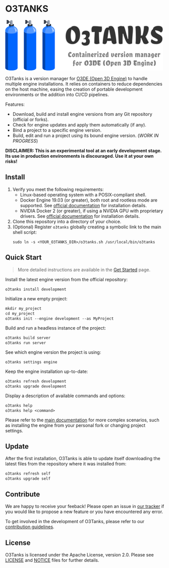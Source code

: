 # O3TANKS
![O3Tanks Logo](./logo.png)

O3Tanks is a version manager for [O3DE (Open 3D Engine)](https://o3de.org) to handle multiple engine installations. It relies on containers to reduce dependencies on the host machine, easing the creation of portable development environments or the addition into CI/CD pipelines.

Features:
- Download, build and install engine versions from any Git repository (official or forks).
- Check for engine updates and apply them automatically (if any).
- Bind a project to a specific engine version.
- Build, edit and run a project using its bound engine version. (*WORK IN PROGRESS*)

**DISCLAIMER: This is an experimental tool at an early development stage. Its use in production environments is discouraged. Use it at your own risks!**

## Install

1. Verify you meet the following requirements:
   - Linux-based operating system with a POSIX-compliant shell.
   - Docker Engine 19.03 (or greater), both root and rootless mode are supported. See [official documentation](https://docs.docker.com/get-docker/) for installation details.
   - NVIDIA Docker 2 (or greater), if using a NVIDIA GPU with proprietary drivers. See [official documentation](https://docs.nvidia.com/datacenter/cloud-native/container-toolkit/install-guide.html) for installation details.
2. Clone this repository into a directory of your choice.
3. (Optional) Register `o3tanks` globally creating a symbolic link to the main shell script:
   ```
   sudo ln -s <YOUR_O3TANKS_DIR>/o3tanks.sh /usr/local/bin/o3tanks
   ```

## Quick Start

> More detailed instructions are available in the [Get Started](https://github.com/loherangrin/o3tanks/wiki/get-started) page.

Install the latest engine version from the official repository:
```
o3tanks install development
```

Initialize a new empty project:
```
mkdir my_project
cd my_project
o3tanks init --engine development --as MyProject
```

Build and run a headless instance of the project: 
```
o3tanks build server
o3tanks run server
```

See which engine version the project is using:
```
o3tanks settings engine
```

Keep the engine installation up-to-date:
```
o3tanks refresh development
o3tanks upgrade development
```

Display a description of available commands and options:
```
o3tanks help
o3tanks help <command>
```

Please refer to the [main documentation](https://github.com/loherangrin/o3tanks/wiki) for more complex scenarios, such as installing the engine from your personal fork or changing project settings.

## Update

After the first installation, O3Tanks is able to update itself downloading the latest files from the repository where it was installed from:
```
o3tanks refresh self
o3tanks upgrade self
```

## Contribute

We are happy to receive your feeback! Please open an issue in [our tracker](https://github.com/loherangrin/o3tanks/issues) if you would like to propose a new feature or you have encountered any error.

To get involved in the development of O3Tanks, please refer to our [contribution guidelines](./CONTRIBUTING.md).

## License

O3Tanks is licensed under the Apache License, version 2.0. Please see [LICENSE](./LICENSE) and [NOTICE](./NOTICE) files for further details.
